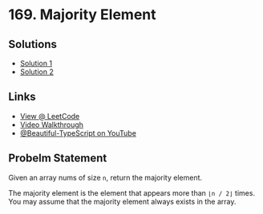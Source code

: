 # 169. Majority Element

## Solutions

* [Solution 1](./169-solution-1.ts)
* [Solution 2](./169-solution-2.ts)

## Links

* [View @ LeetCode](https://leetcode.com/problems/majority-element/)
* [Video Walkthrough](https://youtu.be/PZk1BlF37oI)
* [@Beautiful-TypeScript on YouTube](https://www.youtube.com/@BeautifulTypeScript)

## Probelm Statement

Given an array nums of size `n`, return the majority element.

The majority element is the element that appears more than `⌊n / 2⌋` times. You may assume that the majority element always exists in the array.
